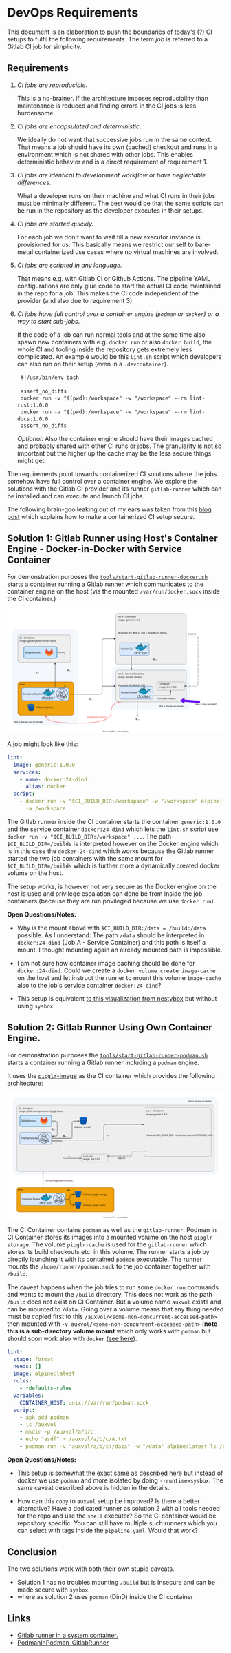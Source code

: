 # DevOps Requirements

This document is an elaboration to push the boundaries of today's (?) CI setups
to fulfil the following requirements. The term _job_ is referred to a Gitlab CI
job for simplicity.

## Requirements

1. _CI jobs are reproducible._

   This is a no-brainer. If the architecture imposes reproducibility than
   maintenance is reduced and finding errors in the CI jobs is less burdensome.

2. _CI jobs are encapsulated and deterministic._

   We ideally do not want that successive jobs run in the same context. That
   means a job should have its own (cached) checkout and runs in a environment
   which is not shared with other jobs. This enables deterministic behavior and
   is a direct requirement of requirement 1.

3. _CI jobs are identical to development workflow or have neglectable
   differences._

   What a developer runs on their machine and what CI runs in their jobs must be
   minimally different. The best would be that the same scripts can be run in
   the repository as the developer executes in their setups.

4. _CI jobs are started quickly._

   For each job we don't want to wait till a new executor instance is
   provisioned for us. This basically means we restrict our self to bare-metal
   containerized use cases where no virtual machines are involved.

5. _CI jobs are scripted in any language._

   That means e.g. with Gitlab CI or Github Actions. The pipeline YAML
   configurations are only glue code to start the actual CI code maintained in
   the repo for a job. This makes the CI code independent of the provider (and
   also due to requirement 3).

6. _CI jobs have full control over a container engine (`podman` or `docker`) or
   a way to start sub-jobs_.

   If the code of a job can run normal tools and at the same time also spawn new
   containers with e.g. `docker run` or also `docker build`, the whole CI and
   tooling inside the repository gets extremely less complicated. An example
   would be this `lint.sh` script which developers can also run on their setup
   (even in a `.devcontainer`).

   ```shell
    #!/usr/bin/env bash

    assert_no_diffs
    docker run -v "$(pwd):/workspace" -w "/workspace" --rm lint-rust:1.0.0
    docker run -v "$(pwd):/workspace" -w "/workspace" --rm lint-docs:1.0.0
    assert_no_diffs
   ```

   _Optional:_ Also the container engine should have their images cached and
   probably shared with other CI runs or jobs. The granularity is not so
   important but the higher up the cache may be the less secure things might
   get.

The requirements point towards containerized CI solutions where the jobs somehow
have full control over a container engine. We explore the solutions with the
Gitlab CI provider and its runner `gitlab-runner` which can be installed and can
execute and launch CI jobs.

The following brain-goo leaking out of my ears was taken from this
[blog post](https://blog.nestybox.com/2020/10/21/gitlab-dind.html) which
explains how to make a containerized CI setup secure.

## Solution 1: Gitlab Runner using Host's Container Engine - Docker-in-Docker with Service Container

For demonstration purposes the
[`tools/start-gitlab-runner-docker.sh`](../../tools/start-gitlab-runner.sh)
starts a container running a Gitlab runner which communicates to the container
engine on the host (via the mounted `/var/run/docker.sock` inside the CI
container.)

![runner-uses-hosts-docker-engine](runner-uses-hosts-docker.drawio.svg)

A job might look like this:

```yaml
lint:
  image: generic:1.0.0
  services:
    - name: docker:24-dind
      alias: docker
  script:
    - docker run -v "$CI_BUILD_DIR:/workspace" -w "/workspace" alpine:latest ls
      -a /workspace
```

The Gitlab runner inside the CI container starts the container `generic:1.0.0`
and the service container `docker:24-dind` which lets the `lint.sh` script use
`docker run -v "$CI_BUILD_DIR:/workspace" ...`. The path `$CI_BUILD_DIR=/builds`
is interpreted however on the Docker engine which is in this case the
`docker:24-dind` which works because the Gitlab runner started the two job
containers with the same mount for `$CI_BUILD_DIR=/builds` which is further more
a dynamically created docker volume on the host.

The setup works, is however not very secure as the Docker engine on the host is
used and privilege escalation can done be from inside the job containers
(because they are run privileged because we use `docker run`).

**Open Questions/Notes:**

- Why is the mount above with `$CI_BUILD_DIR:/data = /build:/data` possible. As
  I understand: The path `/data` should be interpreted in `docker:24-dind` (Job
  A - Service Container) and this path is itself a mount. I thought mounting
  again an already mounted path is impossible.

- I am not sure how container image caching should be done for `docker:24-dind`.
  Could we create a `docker volume create image-cache` on the host and let
  instruct the runner to mount this volume `image-cache` also to the job's
  service container `docker:24-dind`?

- This setup is equivalent
  [to this visualization from nestybox](https://blog.nestybox.com/2020/10/21/gitlab-dind.html#setups-that-currently-dont-work)
  but without using `sysbox`.

## Solution 2: Gitlab Runner Using Own Container Engine.

For demonstration purposes the
[`tools/start-gitlab-runner-podman.sh`](../../tools/start-gitlab-runner.sh)
starts a container running a Gitlab runner including a `podman` engine.

It uses the [`pipglr`-image](https://gitlab.com/qontainers/pipglr) as the CI
container which provides the following architecture:

![runner-uses-hosts-docker-engine](runner-uses-nonhost-podman.drawio.svg)

The CI Container contains `podman` as well as the `gitlab-runner`. Podman in CI
Container stores its images into a mounted volume on the host `pipglr-storage`.
The volume `pipglr-cache` is used for the `gitlab-runner` which stores its build
checkouts etc. in this volume. The runner starts a job by directly launching it
with its contained `podman` executable. The runner mounts the
`/home/runner/podman.sock` to the job container together with `/build`.

The caveat happens when the job tries to run some `docker run` commands and
wants to mount the `/build` directory. This does not work as the path `/build`
does not exist on CI Container. But a volume name `auxvol` exists and can be
mounted to `/data`. Going over a volume means that any thing needed must be
copied first to this `/auxvol/<some-non-concurrent-accessed-path>` then mounted
with `-v auxvol/<some-non-concurrent-accessed-path>` (**note this is a
sub-directory volume mount** which only works with `podman` but should soon work
also with `docker` ([see here](https://github.com/moby/moby/issues/32582)).

```yaml
lint:
  stage: format
  needs: []
  image: alpine:latest
  rules:
    - *defaults-rules
  variables:
    CONTAINER_HOST: unix://var/run/podman.sock
  script:
    - apk add podman
    - ls /auxvol
    - mkdir -p /auxvol/a/b/c
    - echo "asdf" > /auxvol/a/b/c/A.txt
    - podman run -v "auxvol/a/b/c:/data" -w "/data" alpine:latest ls /data
```

**Open Questions/Notes:**

- This setup is somewhat the exact same as
  [described here](https://blog.nestybox.com/2020/10/21/gitlab-dind.html#gitlab-runner--docker-in-a-system-container)
  but instead of docker we use `podman` and more isolated by doing
  `--runtime=sysbox`. The same caveat described above is hidden in the details.

- How can this `copy` to `auxvol` setup be improved? Is there a better
  alternative? Have a dedicated runner as solution 2 with all tools needed for
  the repo and use the `shell` executor? So the CI container would be repository
  specific. You can still have multiple such runners which you can select with
  tags inside the `pipeline.yaml`. Would that work?

## Conclusion

The two solutions work with both their own stupid caveats.

- Solution 1 has no troubles mounting `/build` but is insecure and can be made
  secure with `sysbox`.
- where as solution 2 uses `podman` (DinD) inside the CI container

## Links

- [Gitlab runner in a system container.](https://blog.nestybox.com/2020/10/21/gitlab-dind.html#gitlab-runner--docker-in-a-system-container)
- [PodmanInPodman-GitlabRunner](https://gitlab.com/qontainers/pipglr)
